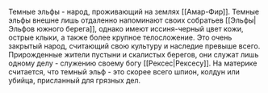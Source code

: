 Темные эльфы - народ, проживающий на землях [[Амар-Фир]]. Темные эльфы внешне лишь отдаленно напоминают своих собратьев [[Эльфы|Эльфов южного берега]], однако имеют иссиня-черный цвет кожи, острые клыки, а также более крупное телосложение.
Это очень закрытый народ, считающий свою культуру и наследие превыше всего. Прирожденные жители пустыни и скалистых берегов, они служат лишь одному делу - служению своему богу [[Рексес|Рексесу]]. 
На материке считается, что темный эльф - это скорее всего шпион, колдун или убийца, присланный для грязных дел. 
